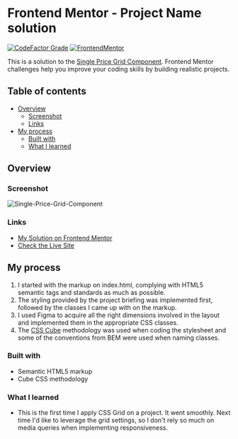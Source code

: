 # Frontend Mentor - Project Name solution

[![CodeFactor Grade](https://img.shields.io/codefactor/grade/github/EONRaider/single-price-grid-component?label=CodeFactor&logo=codefactor&style=flat-square)](https://www.codefactor.io/repository/github/eonraider/single-price-grid-component)
[![FrontendMentor](https://img.shields.io/badge/FrontendMentor-EONRaider-blue?style=flat-square)](https://www.frontendmentor.io/profile/EONRaider)

This is a solution to
the [Single Price Grid Component](https://www.frontendmentor.io/challenges/single-price-grid-component-5ce41129d0ff452fec5abbbc).
Frontend Mentor challenges help you
improve your coding skills by building realistic projects.

## Table of contents

- [Overview](#overview)
    - [Screenshot](#screenshot)
    - [Links](#links)
- [My process](#my-process)
    - [Built with](#built-with)
    - [What I learned](#what-i-learned)

## Overview

### Screenshot

![Single-Price-Grid-Component](https://github.com/EONRaider/Results-Summary-Component/assets/15611424/d3b83957-0bca-4761-a474-94bf0de4a7dd)

### Links

- [My Solution on Frontend Mentor]()
- [Check the Live Site](https://eonraider-single-price-grid.netlify.app/)

## My process

1. I started with the markup on index.html, complying with HTML5 semantic tags and standards as much as possible.
2. The styling provided by the project briefing was implemented first, followed by the classes I came up with on the
   markup.
3. I used Figma to acquire all the right dimensions involved in the layout and implemented them in the appropriate CSS
   classes.
4. The [CSS Cube](https://cube.fyi/) methodology was used when coding the stylesheet and some of the conventions from
   BEM were used when naming classes.

### Built with

- Semantic HTML5 markup
- Cube CSS methodology

### What I learned

- This is the first time I apply CSS Grid on a project. It went smoothly. Next time I'd like to leverage the grid
  settings, so I don't rely so much on media queries when implementing responsiveness.